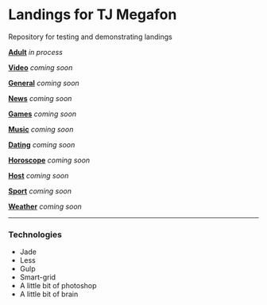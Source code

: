 # Landings for TJ Megafon
Repository for testing and demonstrating landings


[**Adult**](https://grant-inna.github.io/Landings_TJ/Adult) *in process*

[**Video**](https://grant-inna.github.io/Landings_TJ/Video) *coming soon*

[**General**](https://grant-inna.github.io/Landings_TJ/General) *coming soon*

[**News**](https://grant-inna.github.io/Landings_TJ/News) *coming soon*

[**Games**](https://grant-inna.github.io/Landings_TJ/Games) *coming soon*

[**Music**](https://grant-inna.github.io/Landings_TJ/Music) *coming soon*

[**Dating**](https://grant-inna.github.io/Landings_TJ/Dating) *coming soon*

[**Horoscope**](https://grant-inna.github.io/Landings_TJ/Horoscope) *coming soon*

[**Host**](https://grant-inna.github.io/Landings_TJ/Host) *coming soon*

[**Sport**](https://grant-inna.github.io/Landings_TJ/Sport) *coming soon*

[**Weather**](https://grant-inna.github.io/Landings_TJ/Weather) *coming soon*


---
### Technologies

* Jade
* Less
* Gulp
* Smart-grid
* A little bit of photoshop
* A little bit of brain


